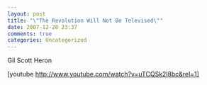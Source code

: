 ```yaml
---
layout: post
title: "\"The Revolution Will Not Be Televised\""
date: 2007-12-28 23:37
comments: true
categories: Uncategorized
---
```

Gil Scott Heron

[youtube http://www.youtube.com/watch?v=uTCQSk2l8bc&rel=1]
